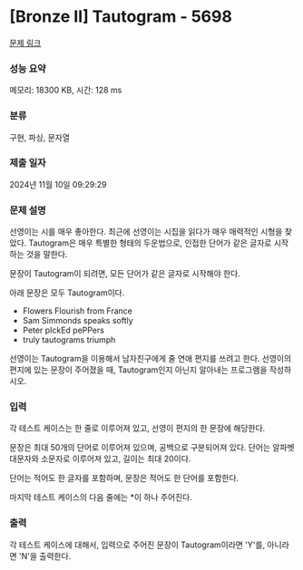 # [Bronze II] Tautogram - 5698 

[문제 링크](https://www.acmicpc.net/problem/5698) 

### 성능 요약

메모리: 18300 KB, 시간: 128 ms

### 분류

구현, 파싱, 문자열

### 제출 일자

2024년 11월 10일 09:29:29

### 문제 설명

<p>선영이는 시를 매우 좋아한다. 최근에 선영이는 시집을 읽다가 매우 매력적인 시형을 찾았다. Tautogram은 매우 특별한 형태의 두운법으로, 인접한 단어가 같은 글자로 시작하는 것을 말한다.</p>

<p>문장이 Tautogram이 되려면, 모든 단어가 같은 글자로 시작해야 한다.</p>

<p>아래 문장은 모두 Tautogram이다.</p>

<ul>
	<li>Flowers Flourish from France</li>
	<li>Sam Simmonds speaks softly</li>
	<li>Peter pIckEd pePPers</li>
	<li>truly tautograms triumph</li>
</ul>

<p>선영이는 Tautogram을 이용해서 남자친구에게 줄 연애 편지를 쓰려고 한다. 선영이의 편지에 있는 문장이 주어졌을 때, Tautogram인지 아닌지 알아내는 프로그램을 작성하시오.</p>

### 입력 

 <p>각 테스트 케이스는 한 줄로 이루어져 있고, 선영이 편지의 한 문장에 해당한다.</p>

<p>문장은 최대 50개의 단어로 이루어져 있으며, 공백으로 구분되어져 있다. 단어는 알파벳 대문자와 소문자로 이루어져 있고, 길이는 최대 20이다.</p>

<p>단어는 적어도 한 글자를 포함하며, 문장은 적어도 한 단어를 포함한다.</p>

<p>마지막 테스트 케이스의 다음 줄에는 *이 하나 주어진다. </p>

### 출력 

 <p>각 테스트 케이스에 대해서, 입력으로 주어진 문장이 Tautogram이라면 'Y'를, 아니라면 'N'을 출력한다.</p>

